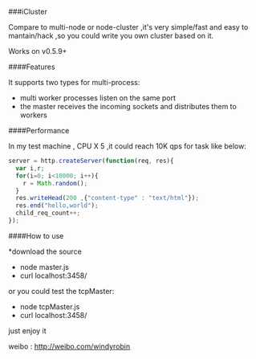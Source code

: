 ###iCluster

Compare to multi-node or node-cluster ,it's very simple/fast and easy to
mantain/hack ,so you could write you own cluster based on it.

Works on v0.5.9+

####Features

It supports two types for multi-process:

- multi worker processes listen on the same port
- the master receives the incoming sockets and distributes them to workers

####Performance

In my test machine , CPU X 5 ,it could reach 10K qps for task like below:

```js
server = http.createServer(function(req, res){
  var i,r;
  for(i=0; i<10000; i++){
    r = Math.random();
  }   
  res.writeHead(200 ,{"content-type" : "text/html"});
  res.end("hello,world");
  child_req_count++;
});
```


####How to use 

*download the source 
* node master.js
* curl localhost:3458/

or you could test the tcpMaster:
* node tcpMaster.js
* curl localhost:3458/
 
just enjoy it

weibo : http://weibo.com/windyrobin